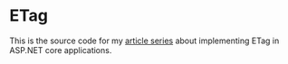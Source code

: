 # ETag
This is the source code for my [article series](https://farzanhajian.com/blogposts/etag-implementation-in-asp-net-core) about implementing ETag in ASP.NET core applications.
